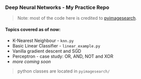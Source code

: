 ### Deep Neural Networks - My Practice Repo

> Note: most of the code here is credited to [pyimagesearch](https://pyimagesearch.com).

#### Topics covered as of now:
* K-Nearest Neighbour - `knn.py`
* Basic Linear Classifier - `linear_example.py`
* Vanilla gradient descent and SGD
* Perceptron - case study: OR, AND, NOT and XOR
* *more coming soon*

> python classes are located in `pyimagesearch/`
